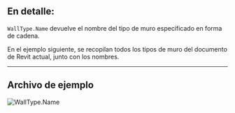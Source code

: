 ## En detalle:
`WallType.Name` devuelve el nombre del tipo de muro especificado en forma de cadena.

En el ejemplo siguiente, se recopilan todos los tipos de muro del documento de Revit actual, junto con los nombres.
___
## Archivo de ejemplo

![WallType.Name](./Revit.Elements.WallType.Name_img.jpg)
